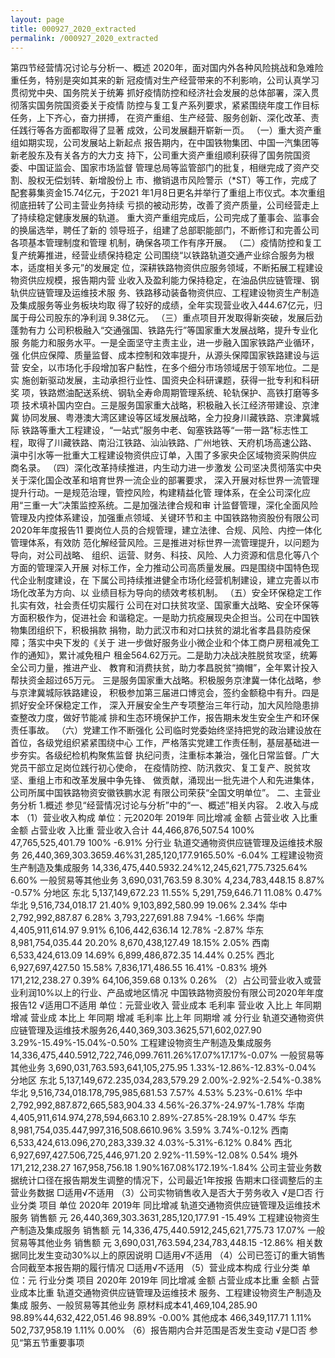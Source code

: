 ```yaml
---
layout: page
title: 000927_2020_extracted
permalink: /000927_2020_extracted
---
```


第四节经营情况讨论与分析一、概述
2020年，面对国内外各种风险挑战和急难险重任务，特别是突如其来的新
冠疫情对生产经营带来的不利影响，公司认真学习贯彻党中央、国务院关于统筹
抓好疫情防控和经济社会发展的总体部署，深入贯彻落实国务院国资委关于疫情
防控与复工复产系列要求，紧紧围绕年度工作目标任务，上下齐心，奋力拼搏，
在资产重组、生产经营、服务创新、深化改革、责任践行等各方面都取得了显著
成效，公司发展翻开崭新一页。
（一）重大资产重组如期实现，公司发展站上新起点
报告期内，在中国铁物集团、中国一汽集团等新老股东及有关各方的大力支
持下，公司重大资产重组顺利获得了国务院国资委、中国证监会、国家市场监督
管理总局等监管部门的批复，相继完成了资产交割、股权无偿划转、新增股份上
市、撤销退市风险警示（*ST）等工作，完成了配套募集资金15.74亿元，于2021
年1月8日更名并举行了重组上市仪式。本次重组彻底扭转了公司主营业务持续
亏损的被动形势，改善了资产质量，公司经营走上了持续稳定健康发展的轨道。
重大资产重组完成后，公司完成了董事会、监事会的换届选举，聘任了新的
领导班子，组建了总部职能部门，不断修订和完善公司各项基本管理制度和管理
机制，确保各项工作有序开展。
（二）疫情防控和复工复产统筹推进，经营业绩保持稳定
公司围绕“以铁路轨道交通产业综合服务为根本，适度相关多元”的发展定
位，深耕铁路物资供应服务领域，不断拓展工程建设物资供应规模，报告期内营
业收入及盈利能力保持稳定，在油品供应链管理、钢轨供应链管理及运维技术服
务、铁路移动装备物资供应、工程建设物资生产制造及集成服务等业务板块均取
得了较好的成绩，全年实现营业收入444.67亿元，归属于母公司股东的净利润
9.38亿元。
（三）重点项目开发取得新突破，发展后劲蓬勃有力
公司积极融入“交通强国、铁路先行”等国家重大发展战略，提升专业化服
务能力和服务水平。一是全面坚守主责主业，进一步融入国家铁路产业循环，强
化供应保障、质量监督、成本控制和效率提升，从源头保障国家铁路建设与运营
安全，以市场化手段增加客户黏性，在多个细分市场领域居于领军地位。二是实
施创新驱动发展，主动承担行业性、国资央企科研课题，获得一批专利和科研奖
项，铁路燃油配送系统、钢轨全寿命周期管理系统、轮轨保护、高铁打磨等多项
技术填补国内空白。三是服务国家重大战略，积极融入长江经济带建设、京津冀
协同发展、粤港澳大湾区建设等区域发展战略，全力投身川藏铁路、京津冀城际
铁路等重大工程建设，“一站式”服务中老、匈塞铁路等“一带一路”标志性工
程，取得了川藏铁路、南沿江铁路、汕汕铁路、广州地铁、天府机场高速公路、
滇中引水等一批重大工程建设物资供应订单，入围了多家央企区域物资采购供应
商名录。
（四）深化改革持续推进，内生动力进一步激发
公司坚决贯彻落实中央关于深化国企改革和培育世界一流企业的部署要求，
深入开展对标世界一流管理提升行动。一是规范治理，管控风险，构建精益化管
理体系，在全公司深化应用“三重一大”决策监控系统。二是加强法律合规和审
计监督管理，深化全面风险管理及内控体系建设，加强重点领域、关键环节和主
中国铁路物资股份有限公司2020年年度报告11
要岗位人员的合规管理，建立法律、合规、风险、内控一体化管理体系，有效防
范化解经营风险。三是推进对标世界一流管理提升，以问题为导向，对公司战略、
组织、运营、财务、科技、风险、人力资源和信息化等八个方面的管理深入开展
对标工作，全力推动公司高质量发展。四是围绕中国特色现代企业制度建设，在
下属公司持续推进健全市场化经营机制建设，建立完善以市场化改革为方向、以
业绩目标为导向的绩效考核机制。
（五）安全环保稳定工作扎实有效，社会责任切实履行
公司在对口扶贫攻坚、国家重大战略、安全环保等方面积极作为，促进社会
和谐稳定。一是助力抗疫展现央企担当。公司在中国铁物集团组织下，积极捐款
捐物，助力武汉市和对口扶贫的湖北省孝昌县防疫保障；落实中央下发的《关于
进一步做好服务业小微企业和个体工商户房租减免工作的通知》，累计减免租户
租金564.62万元。二是助力决战决胜脱贫攻坚，统筹全公司力量，推进产业、
教育和消费扶贫，助力孝昌脱贫“摘帽”，全年累计投入帮扶资金超过65万元。
三是服务国家重大战略。积极服务京津冀一体化战略，参与京津冀城际铁路建设，
积极参加第三届进口博览会，签约金额稳中有升。四是抓好安全环保稳定工作，
深入开展安全生产专项整治三年行动，加大风险隐患排查整改力度，做好节能减
排和生态环境保护工作，报告期未发生安全生产和环保责任事故。
（六）党建工作不断强化
公司临时党委始终坚持把党的政治建设放在首位，各级党组织紧紧围绕中心
工作，严格落实党建工作责任制，基层基础进一步夯实。各级纪检机构聚焦监督
执纪问责，注重标本兼治，强化日常监督。广大党员干部立足岗位践行初心使命，
在疫情防控、防汛救灾、复工复产、脱贫攻坚、重组上市和改革发展中争先锋、
做贡献，涌现出一批先进个人和先进集体，公司所属中国铁路物资安徽铁鹏水泥
有限公司荣获“全国文明单位”。
二、主营业务分析
1.概述
参见“经营情况讨论与分析”中的“一、概述”相关内容。
2.收入与成本
（1）营业收入构成
单位：元2020年
2019年
同比增减
金额
占营业收
入比重
金额
占营业收
入比重
营业收入合计
44,466,876,507.54
100%
47,765,525,401.79
100%
-6.91%
分行业
轨道交通物资供应链管理及运维技术服务
26,440,369,303.3659.46%31,285,120,177.9165.50%
-6.04%
工程建设物资生产制造及集成服务
14,336,475,440.5932.24%12,245,621,775.7325.64%
6.60%
一般贸易等其他业务
3,690,031,763.59
8.30%
4,234,783,448.15
8.87%
-0.57%
分地区
东北
5,137,149,672.23
11.55%
5,291,759,646.71
11.08%
0.47%
华北
9,516,734,018.17
21.40%
9,103,892,580.99
19.06%
2.34%
华中
2,792,992,887.87
6.28%
3,793,227,691.88
7.94%
-1.66%
华南
4,405,911,614.97
9.91%
6,106,442,636.14
12.78%
-2.87%
华东
8,981,754,035.44
20.20%
8,670,438,127.49
18.15%
2.05%
西南
6,533,424,613.09
14.69%
6,899,486,872.35
14.44%
0.25%
西北
6,927,697,427.50
15.58%
7,836,171,486.55
16.41%
-0.83%
境外
171,212,238.27
0.39%
64,106,359.68
0.13%
0.26%
（2）占公司营业收入或营业利润10%以上的行业、产品或地区情况
中国铁路物资股份有限公司2020年年度报告12
√适用□不适用
单位：元营业收入
营业成本
毛利率
营业收
入比上
年同期
增减
营业成
本比上
年同期
增减
毛利率
比上年
同期增
减
分行业
轨道交通物资供应链管理及运维技术服务26,440,369,303.3625,571,602,027.90
3.29%-15.49%-15.04%-0.50%
工程建设物资生产制造及集成服务
14,336,475,440.5912,722,746,099.7611.26%17.07%17.17%-0.07%
一般贸易等其他业务
3,690,031,763.593,641,105,275.95
1.33%-12.86%-12.83%-0.04%
分地区
东北
5,137,149,672.235,034,283,579.29
2.00%-2.92%-2.54%-0.38%
华北
9,516,734,018.178,795,985,681.53
7.57%
4.53%
5.23%-0.61%
华中
2,792,992,887.872,665,583,904.33
4.56%-26.37%-24.97%-1.78%
华南
4,405,911,614.974,278,594,663.10
2.89%-27.85%-28.19%
0.47%
华东
8,981,754,035.447,997,316,508.6610.96%
3.59%
3.74%-0.12%
西南
6,533,424,613.096,270,283,339.32
4.03%-5.31%-6.12%
0.84%
西北
6,927,697,427.506,725,446,971.20
2.92%-11.59%-12.08%
0.54%
境外
171,212,238.27
167,958,756.18
1.90%167.08%172.19%-1.84%
公司主营业务数据统计口径在报告期发生调整的情况下，公司最近1年按报
告期末口径调整后的主营业务数据
□适用√不适用
（3）公司实物销售收入是否大于劳务收入
√是□否
行业分类
项目
单位
2020年
2019年
同比增减
轨道交通物资供应链管理及运维技术服务
销售额
元
26,440,369,303.3631,285,120,177.91
-15.49%
工程建设物资生产制造及集成服务
销售额
元
14,336,475,440.5912,245,621,775.73
17.07%
一般贸易等其他业务
销售额
元
3,690,031,763.594,234,783,448.15
-12.86%
相关数据同比发生变动30%以上的原因说明
□适用√不适用
（4）公司已签订的重大销售合同截至本报告期的履行情况
□适用√不适用
（5）营业成本构成
行业分类
单位：元
行业分类
项目
2020年
2019年
同比增减
金额
占营业成本比重
金额
占营业成本比重
轨道交通物资供应链管理及运维技术
服务、工程建设物资生产制造及集成
服务、一般贸易等其他业务
原材料成本41,469,104,285.90
98.89%44,632,422,051.46
98.89%
-0.00%
其他成本
466,349,117.71
1.11%
502,737,958.19
1.11%
0.00%
（6）报告期内合并范围是否发生变动
√是□否
参见“第五节重要事项